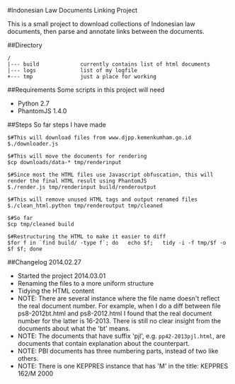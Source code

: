 #Indonesian Law Documents Linking Project

This is a small project to download collections of Indonesian law documents, then parse and annotate links between the documents.

##Directory
```
/
|--- build             currently contains list of html documents
|--- logs              list of my logfile
+--- tmp               just a place for working
```

##Requirements
Some scripts in this project will need
- Python 2.7
- PhantomJS 1.4.0

##Steps
So far steps I have made

```
$#This will download files from www.djpp.kemenkumham.go.id
$./downloader.js

$#This will move the documents for rendering
$cp downloads/data-* tmp/renderinput

$#Since most the HTML files use Javascript obfuscation, this will render the final HTML result using PhantomJS
$./render.js tmp/renderinput build/renderoutput

$#This will remove unused HTML tags and output renamed files
$./clean_html.python tmp/renderoutput tmp/cleaned

$#So far
$cp tmp/cleaned build

$#Restructuring the HTML to make it easier to diff
$for f in `find build/ -type f`; do   echo $f;   tidy -i -f tmp/$f -o $f $f; done

```

##Changelog
2014.02.27 
- Started the project
2014.03.01 
- Renaming the files to a more uniform structure
- Tidying the HTML content
- NOTE: There are several instance where the file name doesn't reflect the real document number. For example, when I do a diff between file ps8-2012bt.html and ps8-2012.html I found that the real document number for the latter is 16-2013. There is still no clear insight from the documents about what the 'bt' means. 
- NOTE: The documents that have suffix 'pjl', e.g. `pp42-2013pjl.html`, are documents that contain explanation about the counterpart.
- NOTE: PBI documents has three numbering parts, instead of two like others.
- NOTE: There is one KEPPRES instance that has 'M' in the title: KEPPRES 162/M 2000